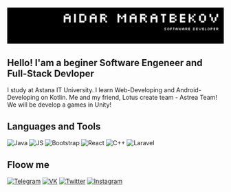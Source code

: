 ![Header](https://github.com/maratbekovaidar/maratbekovaidar/blob/main/assets/images/header.png)

## Hello! I'am a beginer Software Engeneer and Full-Stack Devloper
I study at Astana IT University. I learn Web-Developing and Android-Developing on Kotlin. Me and my friend, Lotus create team - Astrea Team! We will be develop a games in Unity!
## Languages and Tools

![Java](https://img.shields.io/badge/Java-090909?style=for-the-badge&logo=java&logoColor=yellow)
![JS](https://img.shields.io/badge/Js-090909?style=for-the-badge&logo=javascript&logoColor=yellow)
![Bootstrap](https://img.shields.io/badge/Bootstrap-090909?style=for-the-badge&logo=Bootstrap&logoColor=purple)
![React](https://img.shields.io/badge/React-090909?style=for-the-badge&logo=React&logoColor=blue)
![C++](https://img.shields.io/badge/C++-090909?style=for-the-badge&logo=&logoColor=red)
![Laravel](https://img.shields.io/badge/Laravel-090909?style=for-the-badge&logo=Laravel&logoColor=red)

## Floow me 
[![Telegram](https://img.shields.io/badge/Telegram-090909?style=for-the-badge&logo=Telegram&logoColor=red)](https://t.me/maratbekovaidar)
[![VK](https://img.shields.io/badge/Vkontakte-090909?style=for-the-badge&logo=VK&logoColor=blue)](https://vk.com/maratbekovaidar)
[![Twitter](https://img.shields.io/badge/Twitter-090909?style=for-the-badge&logo=Twitter&logoColor=blue)](https://twitter.com/maratbekovaidar)
[![Instagram](https://img.shields.io/badge/Instagram-090909?style=for-the-badge&logo=Instagram&logoColor=ogrange)](https://www.instagram.com/maratbekovaidar/)